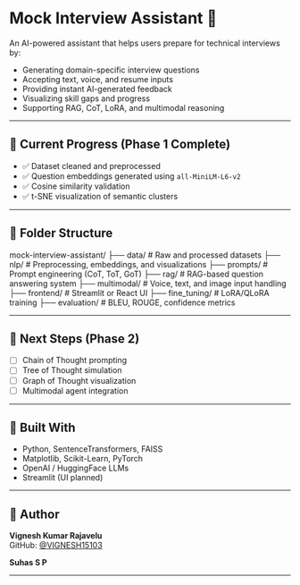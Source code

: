 # Mock Interview Assistant 🤖

An AI-powered assistant that helps users prepare for technical interviews by:
- Generating domain-specific interview questions
- Accepting text, voice, and resume inputs
- Providing instant AI-generated feedback
- Visualizing skill gaps and progress
- Supporting RAG, CoT, LoRA, and multimodal reasoning

---

## 🚧 Current Progress (Phase 1 Complete)

- ✅ Dataset cleaned and preprocessed
- ✅ Question embeddings generated using `all-MiniLM-L6-v2`
- ✅ Cosine similarity validation
- ✅ t-SNE visualization of semantic clusters

---

## 📁 Folder Structure

mock-interview-assistant/
├── data/ # Raw and processed datasets
├── nlp/ # Preprocessing, embeddings, and visualizations
├── prompts/ # Prompt engineering (CoT, ToT, GoT)
├── rag/ # RAG-based question answering system
├── multimodal/ # Voice, text, and image input handling
├── frontend/ # Streamlit or React UI
├── fine_tuning/ # LoRA/QLoRA training
├── evaluation/ # BLEU, ROUGE, confidence metrics


---

## 🔮 Next Steps (Phase 2)

- [ ] Chain of Thought prompting
- [ ] Tree of Thought simulation
- [ ] Graph of Thought visualization
- [ ] Multimodal agent integration

---

## 🧠 Built With

- Python, SentenceTransformers, FAISS
- Matplotlib, Scikit-Learn, PyTorch
- OpenAI / HuggingFace LLMs
- Streamlit (UI planned)

---

## 👤 Author

**Vignesh Kumar Rajavelu**  
GitHub: [@VIGNESH15103](https://github.com/VIGNESH15103)

**Suhas S P**  

---

